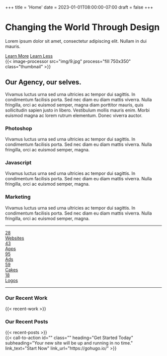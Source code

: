 +++
title = 'Home'
date = 2023-01-01T08:00:00-07:00
draft = false
+++

<div class="home-hero">
    <div class="hero-content">
        <div class="grid-container">
            <div class="grid-x grid-padding-x grid-padding-y">
                <div class="cell small-10 medium-8 large-6">
                    <h1>Changing the World Through Design</h1>
                    <p class="lead">Lorem ipsum dolor sit amet, consectetur adipiscing elit. Nullam in dui mauris.</p>
                    <a href="#" class="button large">Learn More</a>
                    <a href="#" class="button large hollow white">Learn Less</a>
                </div>
            </div>
        </div>
    </div>
</div>
<div class="grid-container">
    <div class="grid-x grid-padding-x margin-top-3 margin-bottom-3">
        <div class="cell medium-6 medium-order-2">
            {{< image-processor src="img/9.jpg" process="fill 750x350" class="thumbnail" >}}
        </div>
        <div class="cell medium-6 medium-order-1">
            <h2>Our Agency, our selves.</h2>
            <p>Vivamus luctus urna sed urna ultricies ac tempor dui sagittis. In condimentum facilisis porta. Sed nec diam eu diam mattis viverra. Nulla fringilla, orci ac euismod semper, magna diam porttitor mauris, quis sollicitudin sapien justo in libero. Vestibulum mollis mauris enim. Morbi euismod magna ac lorem rutrum elementum. Donec viverra auctor.</p>
        </div>
    </div>
    <div class="grid-x grid-padding-x margin-top-3 margin-bottom-3">
        <div class="cell medium-4">
            <h3>Photoshop</h3>
            <p>Vivamus luctus urna sed urna ultricies ac tempor dui sagittis. In condimentum facilisis porta. Sed nec diam eu diam mattis viverra. Nulla fringilla, orci ac euismod semper, magna.</p>
        </div>
        <div class="cell medium-4">
            <h3>Javascript</h3>
            <p>Vivamus luctus urna sed urna ultricies ac tempor dui sagittis. In condimentum facilisis porta. Sed nec diam eu diam mattis viverra. Nulla fringilla, orci ac euismod semper, magna.</p>
        </div>
        <div class="cell medium-4">
            <h3>Marketing</h3>
            <p>Vivamus luctus urna sed urna ultricies ac tempor dui sagittis. In condimentum facilisis porta. Sed nec diam eu diam mattis viverra. Nulla fringilla, orci ac euismod semper, magna.</p>
        </div>
    </div>
    <div class="quick-facts margin-top-3 margin-bottom-3">
        <hr>
        <div class="grid-x grid-padding-x grid-padding-y small-up-1 medium-up-3 large-up-5 text-center align-spaced">
            <div class="cell">
                <a href="#">
                    <div class="stat">28</div><span>Websites</span>
                </a>
            </div>
            <div class="cell">
                <a href="#">
                    <div class="stat">43</div><span>Apps</span>
                </a>
            </div>
            <div class="cell">
                <a href="#">
                    <div class="stat">95</div><span>Ads</span>
                </a>
            </div>
            <div class="cell">
                <a href="#">
                    <div class="stat">59</div><span>Cakes</span>
                </a>
            </div>
            <div class="cell">
                <a href="#">
                    <div class="stat">18</div><span>Logos</span>
                </a>
            </div>
        </div>
        <hr>
    </div>
    <div class="recent-work margin-top-3 margin-bottom-3">
        <h3>Our Recent Work</h3>
        {{< recent-work >}}
    </div>
    <div class="recent-posts margin-top-3 margin-bottom-3">
        <h3>Our Recent Posts</h3>
        {{< recent-posts >}}
    </div>
</div>

<div class="grid-container">
	<div class="grid-x grid-padding-x grid-padding-y">
		<div class="cell">
			{{< call-to-action id="" class="" heading="Get Started Today" subheading="Your new site will be up and running in no time." link_text="Start Now" link_url="https://gohugo.io/" >}}
		</div>
	</div>
</div>